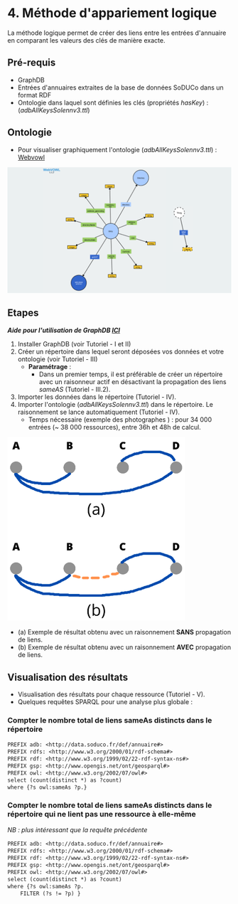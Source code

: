 # 4. Méthode d'appariement logique

La méthode logique permet de créer des liens entre les entrées d'annuaire en comparant les valeurs des clés de manière exacte. 

## Pré-requis

* GraphDB
* Entrées d'annuaires extraites de la base de données SoDUCo dans un format RDF
* Ontologie dans laquel sont définies les clés (propriétés _hasKey_) : (_adbAllKeysSolennv3.ttl_)

## Ontologie

* Pour visualiser graphiquement l'ontologie (_adbAllKeysSolennv3.ttl_) : [Webvowl](https://service.tib.eu/webvowl/)

![ontologie_annuaires](doc/images/ontologie.png)

## Etapes
**_Aide pour l'utilisation de GraphDB [ICI](doc/Tutoriel_GraphDB.pdf)_**

1. Installer GraphDB (voir Tutoriel - I et II)
2. Créer un répertoire dans lequel seront déposées vos données et votre ontologie (voir Tutoriel - III)
    * **Paramétrage** : 
        * Dans un premier temps, il est préférable de créer un répertoire avec un raisonneur actif en désactivant la propagation des liens _sameAS_ (Tutoriel - III.2).
3. Importer les données dans le répertoire (Tutoriel - IV).
4. Importer l'ontologie (_adbAllKeysSolennv3.ttl_) dans le répertoire. Le raisonnement se lance automatiquement (Tutoriel - IV).
    * Temps nécessaire (exemple des photographes ) : pour 34 000 entrées (~ 38 000 ressources), entre 36h et 48h de calcul.

<img src="doc/images/Propagation_liens.png" width="400"/>

* (a) Exemple de résultat obtenu avec un raisonnement **SANS** propagation de liens.
* (b) Exemple de résultat obtenu avec un raisonnement **AVEC** propagation de liens.

## Visualisation des résultats

* Visualisation des résultats pour chaque ressource (Tutoriel - V).
* Quelques requêtes SPARQL pour une analyse plus globale :

### Compter le nombre total de liens sameAs distincts dans le répertoire
```
PREFIX adb: <http://data.soduco.fr/def/annuaire#> 
PREFIX rdfs: <http://www.w3.org/2000/01/rdf-schema#> 
PREFIX rdf: <http://www.w3.org/1999/02/22-rdf-syntax-ns#> 
PREFIX gsp: <http://www.opengis.net/ont/geosparql#> 
PREFIX owl: <http://www.w3.org/2002/07/owl#>
select (count(distinct *) as ?count)
where {?s owl:sameAs ?p.}
```

### Compter le nombre total de liens sameAs distincts dans le répertoire qui ne lient pas une ressource à elle-même
*NB : plus intéressant que la requête précédente*
```
PREFIX adb: <http://data.soduco.fr/def/annuaire#> 
PREFIX rdfs: <http://www.w3.org/2000/01/rdf-schema#> 
PREFIX rdf: <http://www.w3.org/1999/02/22-rdf-syntax-ns#> 
PREFIX gsp: <http://www.opengis.net/ont/geosparql#> 
PREFIX owl: <http://www.w3.org/2002/07/owl#>
select (count(distinct *) as ?count)
where {?s owl:sameAs ?p.
    FILTER (?s != ?p) }
```

